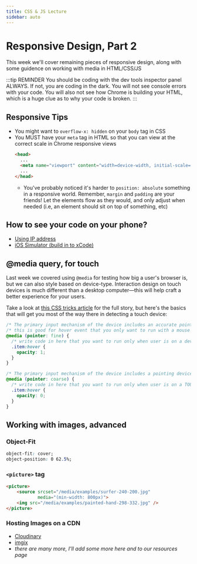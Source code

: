 ```yaml
---
title: CSS & JS Lecture
sidebar: auto
---
```


# Responsive Design, Part 2

This week we'll cover remaining pieces of responsive design, along with some guidence on working with media in HTML/CSS/JS

:::tip REMINDER
You should be coding with the dev tools inspector panel ALWAYS. If not, you are coding in the dark. You will not see console errors with your code. You will also not see how Chrome is building your HTML, which is a huge clue as to why your code is broken.
:::

## Responsive Tips

- You might want to `overflow-x: hidden` on your `body` tag in CSS
- You MUST have your `meta` tag in HTML so that you can view at the correct scale in Chrome responsive views
  ```HTML
  <head>
    ...
    <meta name="viewport" content="width=device-width, initial-scale=1.0">
    ...
  </head>
  ```
  - You've probably noticed it's harder to `position: absolute` something in a responsive world. Remember, `margin` and `padding` are your friends! Let the elements flow as they would, and only adjust when needed (i.e, an element should sit on top of something, etc)

## How to see your code on your phone?

- [Using IP address](https://medium.com/@claire.ristow/how-to-test-your-localhost-on-an-iphone-54e7b11439b7)
- [iOS Simulator (build in to xCode)](https://medium.com/@ali.dev/how-to-use-xcode-ios-simulator-for-responsive-web-testing-on-mac-7870ee4fc22b)

## @media query, for touch

Last week we covered using `@media` for testing how big a user's browser is, but we can also style based on device-type. Interaction design on touch devices is much different than a desktop computer—this will help craft a better experience for your users.

Take a look at [this CSS tricks article](https://css-tricks.com/touch-devices-not-judged-size/) for the full story, but here's the basics that will get you most of the way there in detecting a touch device:

```css
/* The primary input mechanism of the device includes an accurate pointing device. */
/* this is good for hover event that you only want to run with a mouse */
@media (pointer: fine) {
  /* write code in here that you want to run only when user is on a device with a mouse*/
  .item:hover {
    opacity: 1;
  }
}

/* The primary input mechanism of the device includes a pointing device of limited accuracy. */
@media (pointer: coarse) {
  /* write code in here that you want to run only when user is on a TOUCH device */
  .item:hover {
    opacity: 0;
  }
}
```

## Working with images, advanced

### Object-Fit

```css
object-fit: cover;
object-position: 0 62.5%;
```

### `<picture>` tag

```HTML
<picture>
    <source srcset="/media/examples/surfer-240-200.jpg"
            media="(min-width: 800px)">
    <img src="/media/examples/painted-hand-298-332.jpg" />
</picture>
```

### Hosting Images on a CDN

- [Cloudinary](https://cloudinary.com/)
- [imgix](https://www.imgix.com/)
- <i>there are many more, I'll add some more here and to our resources page</i>

<!-- * object-fit stuff
* Working with video and audio
* CDN links?
* position: sticky (and other positions) -->
  <!--
  show students how to document work by recording video via quicktime. Compression too? also, using markup to document work. Show examples of documentation on github? -->
